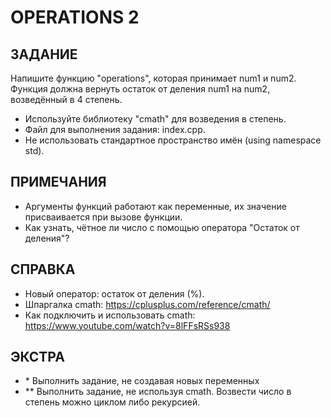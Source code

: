# OPERATIONS 2

## ЗАДАНИЕ
Напишите функцию "operations", которая принимает num1 и num2. Функция должна вернуть остаток от деления num1 на num2, возведённый в 4 степень.

- Используйте библиотеку "cmath" для возведения в степень.
- Файл для выполнения задания: index.cpp.
- Не использовать стандартное пространство имён (using namespace std).

## ПРИМЕЧАНИЯ
- Аргументы функций работают как переменные, их значение присваивается при вызове функции.
- Как узнать, чётное ли число с помощью оператора "Остаток от деления"?

## СПРАВКА
- Новый оператор: остаток от деления (%).
- Шпаргалка cmath: https://cplusplus.com/reference/cmath/
- Как подключить и использовать cmath: https://www.youtube.com/watch?v=8lFFsRSs938

## ЭКСТРА
- \* Выполнить задание, не создавая новых переменных
- ** Выполнить задание, не используя cmath. Возвести число в степень можно циклом либо рекурсией.